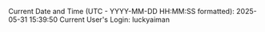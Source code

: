 Current Date and Time (UTC - YYYY-MM-DD HH:MM:SS formatted): 2025-05-31 15:39:50
Current User's Login: luckyaiman
